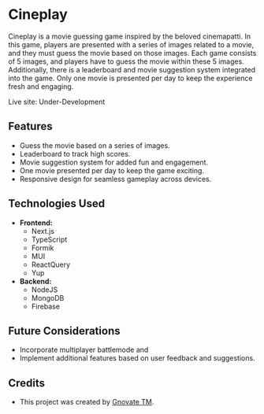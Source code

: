 # Cineplay

Cineplay is a movie guessing game inspired by the beloved cinemapatti. In this game, players are presented with a series of images related to a movie, and they must guess the movie based on those images. Each game consists of 5 images, and players have to guess the movie within these 5 images. Additionally, there is a leaderboard and movie suggestion system integrated into the game. Only one movie is presented per day to keep the experience fresh and engaging.

Live site: Under-Development

## Features

- Guess the movie based on a series of images.
- Leaderboard to track high scores.
- Movie suggestion system for added fun and engagement.
- One movie presented per day to keep the game exciting.
- Responsive design for seamless gameplay across devices.

## Technologies Used

- **Frontend:**
  - Next.js
  - TypeScript
  - Formik
  - MUI
  - ReactQuery
  - Yup
- **Backend:**
  - NodeJS
  - MongoDB
  - Firebase

## Future Considerations

- Incorporate multiplayer battlemode and  
- Implement additional features based on user feedback and suggestions.


## Credits

- This project was created by [Gnovate TM](https://github.com/orgs/Gnovate/).


